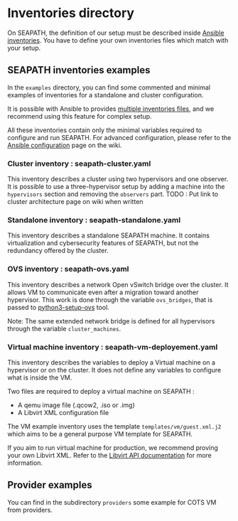 <!-- Copyright (C) 2020, RTE (http://www.rte-france.com) -->
<!-- Copyright (C) 2024 Savoir-faire Linux, Inc. -->
<!-- SPDX-License-Identifier: CC-BY-4.0 -->

# Inventories directory

On SEAPATH, the definition of our setup must be described inside [Ansible inventories](https://docs.ansible.com/ansible/latest/inventory_guide/intro_inventory.html#passing-multiple-inventory-sources).
You have to define your own inventories files which match with your setup.

## SEAPATH inventories examples

In the `examples` directory, you can find some commented and minimal examples of inventories for a standalone and cluster configuration.

It is possible with Ansible to provides [multiple inventories files](https://docs.ansible.com/ansible/latest/inventory_guide/intro_inventory.html#passing-multiple-inventory-sources), and we recommend using this feature for complex setup.

All these inventories contain only the minimal variables required to configure and run SEAPATH. For advanced configuration, please refer to the [Ansible configuration](https://lf-energy.atlassian.net/wiki/x/lIblAQ) page on the wiki.

### Cluster inventory : seapath-cluster.yaml

This inventory describes a cluster using two hypervisors and one observer. It is possible to use a three-hypervisor setup by adding a machine into the `hypervisors` section and removing the `observers` part.
TODO : Put link to cluster architecture page on wiki when written

### Standalone inventory : seapath-standalone.yaml

This inventory describes a standalone SEAPATH machine. It contains virtualization and cybersecurity features of SEAPATH, but not the redundancy offered by the cluster.

### OVS inventory : seapath-ovs.yaml

This inventory describes a network Open vSwitch bridge over the cluster. It allows VM to communicate even after a migration toward another hypervisor.
This work is done through the variable `ovs_bridges`, that is passed to [python3-setup-ovs](https://github.com/seapath/python3-setup-ovs) tool.

Note: The same extended network bridge is defined for all hypervisors through the variable `cluster_machines`.

### Virtual machine inventory : seapath-vm-deployement.yaml

This inventory describes the variables to deploy a Virtual machine on a hypervisor or on the cluster. It does not define any variables to configure what is inside the VM.

Two files are required to deploy a virtual machine on SEAPATH :
- A qemu image file (.qcow2, .iso or .img)
- A Libvirt XML configuration file

The VM example inventory uses the template `templates/vm/guest.xml.j2` which aims to be a general purpose VM template for SEAPATH.

If you aim to run virtual machine for production, we recommend proving your own Libvirt XML. Refer to the [Libvirt API documentation](https://libvirt.org/formatdomain.html) for more information.

## Provider examples

You can find in the subdirectory `providers` some example for COTS VM from providers.
